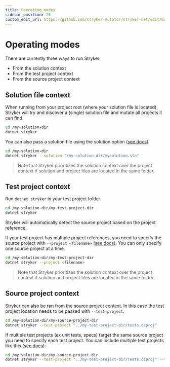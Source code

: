 ```yaml
---
title: Operating modes
sidebar_position: 25
custom_edit_url: https://github.com/stryker-mutator/stryker-net/edit/master/docs/operating-modes.md
---
```

# Operating modes

There are currently three ways to run Stryker:

- From the solution context
- From the test project context
- From the source project context

## Solution file context

When running from your project root (where your solution file is located), Stryker will try and discover a (single) solution file and mutate all projects it can find. 

```bash
cd /my-solution-dir
dotnet stryker
```

You can also pass a solution file using the solution option ([see docs](./configuration.md#solution-path)).

```bash
cd /my-solution-dir
dotnet stryker --solution "/my-solution-dir/mysolution.sln"
```

> Note that Stryker prioritizes the solution context over the project context if solution and project files are located in the same folder. 

## Test project context

Run `dotnet stryker` in your test project folder.

```bash
cd /my-solution-dir/my-test-project-dir
dotnet stryker
```

Stryker will automatically detect the source project based on the project reference.

If your test project has multiple project references, you need to specify the source project with `--project <filename>` ([see docs](./configuration.md#project-file-name)). You can only specify one source project at a time.

```bash
cd /my-solution-dir/my-test-project-dir
dotnet stryker --project <filename>
```

> Note that Stryker prioritizes the solution context over the project context if solution and project files are located in the same folder. 

## Source project context

Stryker can also be ran from the source project context. In this case the test project location needs to be passed with `--test-project`.

```bash
cd /my-solution-dir/my-source-project-dir
dotnet stryker --test-project "../my-test-project-dir/tests.csproj"
```

If multiple test projects (ex unit tests, specs) target the same source project you need to specify each test project. You can include multiple test projects like this ([see docs](./configuration.md#test-projects-string)):

```bash
cd /my-solution-dir/my-source-project-dir
dotnet stryker --test-project "../my-test-project-dir/Tests.csproj" --test-project "../my-test-project-dir/MoreTests.csproj"
```
